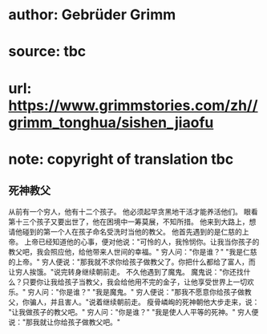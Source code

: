 # author: Gebrüder Grimm
# source: tbc
# url: https://www.grimmstories.com/zh//grimm_tonghua/sishen_jiaofu
# note: copyright of translation tbc

## 死神教父 

从前有一个穷人，他有十二个孩子。 他必须起早贪黑地干活才能养活他们。
眼看第十三个孩子又要出世了，他在困境中一筹莫展，不知所措。
他来到大路上，想请他碰到的第一个人在孩子命名受洗时当他的教父。
他首先遇到的是仁慈的上帝。
上帝已经知道他的心事，便对他说："可怜的人，我怜悯你。让我当你孩子的教父吧，我会照应他，给他带来人世间的幸福。"
穷人问："你是谁？"
"我是仁慈的上帝。"
穷人便说："那我就不求你给孩子做教父了。你把什么都给了富人，而让穷人挨饿。"说完转身继续朝前走。
不久他遇到了魔鬼。
魔鬼说："你还找什么？只要你让我给孩子当教父，我会给他用不完的金子，让他享受世界上一切欢乐。"
穷人问："你是谁？"
"我是魔鬼。"
穷人便说："那我不愿意你给孩子做教父，你骗人，并且害人。"说着继续朝前走。
瘦骨嶙峋的死神朝他大步走来，说：
"让我做孩子的教父吧。"
穷人问："你是谁？"
"我是使人人平等的死神。"
穷人便说："那我就让你给孩子做教父吧。"

